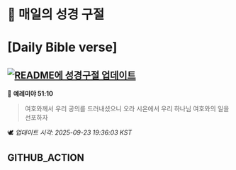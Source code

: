 # 🙏 매일의 성경 구절
# [Daily Bible verse]
## [![README에 성경구절 업데이트](https://github.com/DONGSUKA/first_test/actions/workflows/update-readme-bible.yml/badge.svg)](https://github.com/DONGSUKA/first_test/actions/workflows/update-readme-bible.yml)
<!-- START_BIBLE_VERSE -->
📖 **예레미야 51:10**
> 여호와께서 우리 공의를 드러내셨으니 오라 시온에서 우리 하나님 여호와의 일을 선포하자

🕊️ _업데이트 시각: 2025-09-23 19:36:03 KST_
  <!-- END_BIBLE_VERSE -->
## GITHUB_ACTION
